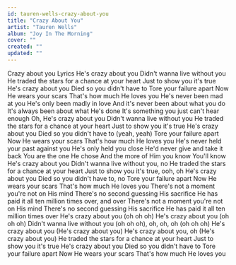 ```yaml
---
id: tauren-wells-crazy-about-you
title: "Crazy About You"
artist: "Tauren Wells"
album: "Joy In The Morning"
cover: ""
created: ""
updated: ""
---
```


Crazy about you
Lyrics
He's crazy about you
Didn't wanna live without you
He traded the stars for a chance at your heart
Just to show you it's true
He's crazy about you
Died so you didn't have to
Tore your failure apart
Now He wears your scars
That's how much He loves you
He's never been mad at you
He's only been madly in love
And it's never been about what you do
It's always been about what He's done
It's something you just can't hear enough
Oh, He's crazy about you
Didn't wanna live without you
He traded the stars for a chance at your heart
Just to show you it's true
He's crazy about you
Died so you didn't have to (yeah, yeah)
Tore your failure apart
Now He wears your scars
That's how much He loves you
He's never held your past against you
He's only held you close
He'd never give and take it back
You are the one He chose
And the more of Him you know
You'll know
He's crazy about you
Didn't wanna live without you, no
He traded the stars for a chance at your heart
Just to show you it's true, ooh, oh
He's crazy about you
Died so you didn't have to, no
Tore your failure apart
Now He wears your scars
That's how much He loves you
There's not a moment you're not on His mind
There's no second guessing His sacrifice
He has paid it all ten million times over, and over
There's not a moment you're not on His mind
There's no second guessing His sacrifice
He has paid it all ten million times over
He's crazy about you (oh oh oh)
He's crazy about you (oh oh oh)
Didn't wanna live without you (oh oh oh), oh, oh, oh (oh oh oh)
He's crazy about you (He's crazy about you)
He's crazy about you, oh (He's crazy about you)
He traded the stars for a chance at your heart
Just to show you it's true
He's crazy about you
Died so you didn't have to
Tore your failure apart
Now He wears your scars
That's how much He loves you